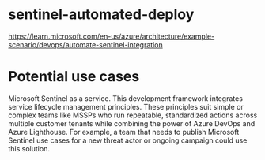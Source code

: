 # sentinel-automated-deploy

https://learn.microsoft.com/en-us/azure/architecture/example-scenario/devops/automate-sentinel-integration

# Potential use cases

Microsoft Sentinel as a service. This development framework integrates service lifecycle management principles. These principles suit simple or complex teams like MSSPs who run repeatable, standardized actions across multiple customer tenants while combining the power of Azure DevOps and Azure Lighthouse. For example, a team that needs to publish Microsoft Sentinel use cases for a new threat actor or ongoing campaign could use this solution.
